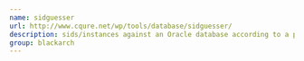 ```yaml
---
name: sidguesser
url: http://www.cqure.net/wp/tools/database/sidguesser/
description: sids/instances against an Oracle database according to a predefined dictionary file. URL : http://www.cqure.net/wp/tools/database/sidguesser/ Groups : blackarch blackarch-cracker
group: blackarch
---
```

